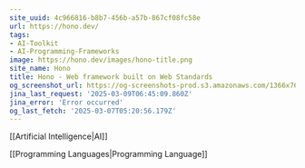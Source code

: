```yaml
---
site_uuid: 4c966816-b8b7-456b-a57b-867cf08fc58e
url: https://hono.dev/
tags:
- AI-Toolkit
- AI-Programming-Frameworks
image: https://hono.dev/images/hono-title.png
site_name: Hono
title: Hono - Web framework built on Web Standards
og_screenshot_url: https://og-screenshots-prod.s3.amazonaws.com/1366x768/80/false/0674e1a25398292efd317f452338478855759c284158a73c7e5330af5a415d10.jpeg
jina_last_request: '2025-03-09T06:45:09.860Z'
jina_error: 'Error occurred'
og_last_fetch: '2025-03-07T05:20:56.179Z'
---
```

[[Artificial Intelligence|AI]]

[[Programming Languages|Programming Language]]
